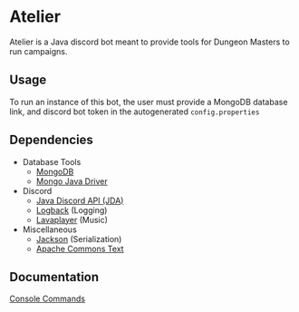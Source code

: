 # Atelier
Atelier is a Java discord bot meant to provide tools for Dungeon Masters to run campaigns. 
## Usage
To run an instance of this bot, the user must provide a MongoDB database link, and discord bot token in the autogenerated `config.properties`
## Dependencies
- Database Tools
  - [MongoDB](https://www.mongodb.com/)
  - [Mongo Java Driver](https://mongodb.github.io/mongo-java-driver/)
- Discord
  - [Java Discord API (JDA)](https://github.com/DV8FromTheWorld/JDA)
  - [Logback](https://logback.qos.ch/) (Logging)
  - [Lavaplayer](https://github.com/sedmelluq/lavaplayer) (Music)
- Miscellaneous
	- [Jackson](https://github.com/FasterXML/jackson/) (Serialization)
	- [Apache Commons Text](https://commons.apache.org/proper/commons-text/)
## Documentation
[Console Commands](./Console.md)
